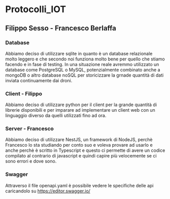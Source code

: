 Protocolli_IOT
==============

Filippo Sesso - Francesco Berlaffa
-----------------------------------


### Database

Abbiamo deciso di utilizzare sqlite in quanto è un database relazionale molto leggero e che secondo noi funziona molto bene per quello che stiamo facendo e in fase di testing. 
In una situazione reale avremmo utilizzato un database come PostgreSQL o MySQL, potenzialmente combinato anche a mongoDB o altro database noSQL per storicizzare la grnade quantità di dati inviata continuamente dai droni.


### Client - Filippo

Abbiamo deciso di utilizzare python per il client per la grande quantità di librerie disponibili e per imparare ad implementare un client web con un linguaggio diverso da quelli utilizzati fino ad ora.


### Server - Francesco

Abbiamo deciso di utilizzare NestJS, un framework di NodeJS, perchè Francesco lo sta studiando per conto suo e voleva provare ad usarlo e anche perchè è scritto in Typescript e questo ci permette di avere un codice compilato al contrario di javascript e quindi capire più velocemente se ci sono errori e dove sono.


### Swagger

Attraverso il file openapi.yaml è possibile vedere le specifiche delle api caricandolo su https://editor.swagger.io/
